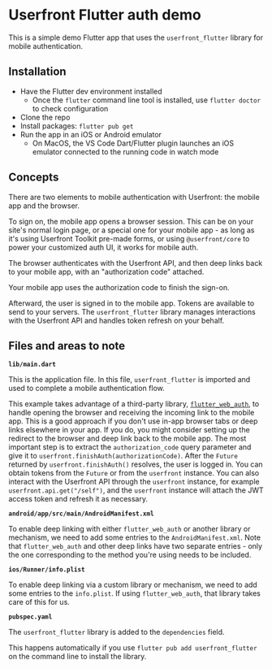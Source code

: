 # Userfront Flutter auth demo

This is a simple demo Flutter app that uses the `userfront_flutter` library for mobile authentication.

## Installation

- Have the Flutter dev environment installed
  - Once the `flutter` command line tool is installed, use `flutter doctor` to check configuration
- Clone the repo
- Install packages: `flutter pub get`
- Run the app in an iOS or Android emulator
  - On MacOS, the VS Code Dart/Flutter plugin launches an iOS emulator connected to the running code in watch mode

## Concepts

There are two elements to mobile authentication with Userfront: the mobile app and the browser.

To sign on, the mobile app opens a browser session. This can be on your site's normal login page, or a special one for your mobile app - as long as it's using Userfront Toolkit pre-made forms, or using `@userfront/core` to power your customized auth UI, it works for mobile auth.

The browser authenticates with the Userfront API, and then deep links back to your mobile app, with an "authorization code" attached.

Your mobile app uses the authorization code to finish the sign-on.

Afterward, the user is signed in to the mobile app. Tokens are available to send to your servers. The `userfront_flutter` library manages interactions with the Userfront API and handles token refresh on your behalf.

## Files and areas to note

**`lib/main.dart`**

This is the application file. In this file, `userfront_flutter` is imported and used to complete a mobile authentication flow.

This example takes advantage of a third-party library, [`flutter_web_auth`](https://pub.dev/packages/flutter_web_auth), to handle opening the browser and receiving the incoming link to the mobile app. This is a good approach if you don't use in-app browser tabs or deep links elsewhere in your app. If you do, you might consider setting up the redirect to the browser and deep link back to the mobile app. The most important step is to extract the `authorization_code` query parameter and give it to `userfront.finishAuth(authorizationCode)`. After the `Future` returned by `userfront.finishAuth()` resolves, the user is logged in. You can obtain tokens from the `Future` or from the `userfront` instance. You can also interact with the Userfront API through the `userfront` instance, for example `userfront.api.get("/self")`, and the `userfront` instance will attach the JWT access token and refresh it as necessary.

**`android/app/src/main/AndroidManifest.xml`**

To enable deep linking with either `flutter_web_auth` or another library or mechanism, we need to add some entries to the `AndroidManifest.xml`. Note that `flutter_web_auth` and other deep links have two separate entries - only the one corresponding to the method you're using needs to be included.

**`ios/Runner/info.plist`**

To enable deep linking via a custom library or mechanism, we need to add some entries to the `info.plist`. If using `flutter_web_auth`, that library takes care of this for us.

**`pubspec.yaml`**

The `userfront_flutter` library is added to the `dependencies` field.

This happens automatically if you use `flutter pub add userfront_flutter` on the command line to install the library.